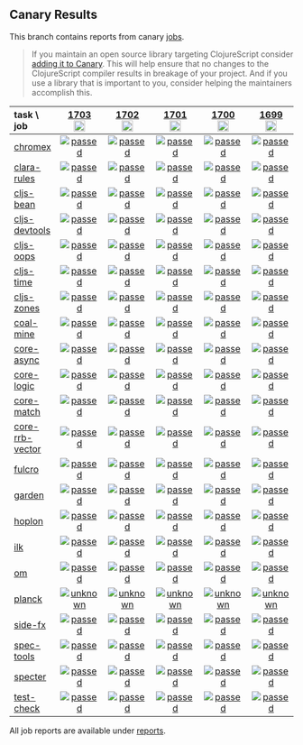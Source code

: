 ## Canary Results

This branch contains reports from canary [jobs](https://github.com/cljs-oss/canary/tree/jobs).

> If you maintain an open source library targeting ClojureScript consider [adding it to Canary](https://github.com/cljs-oss/canary/tree/master#how-to-participate). This will help ensure that no changes to the ClojureScript compiler results in breakage of your project. And if you use a library that is important to you, consider helping the maintainers accomplish this.

[//]: # (begin_overview_table)

| task \ job | <a href="reports/2021/02/28/job-001703-1.10.834-496cbc29" title="job #1703&#xA;&#xA;job&#xA;&#xA;requested by BinaryAge Bot (@babot) on 2021-02-28T11:08:00Z">1703<br/><img width=20 height=20 src="https://avatars.githubusercontent.com/u/1476765?v=4&s=60"></a> | <a href="reports/2021/02/27/job-001702-1.10.834-496cbc29" title="job #1702&#xA;&#xA;job&#xA;&#xA;requested by BinaryAge Bot (@babot) on 2021-02-27T11:08:04Z">1702<br/><img width=20 height=20 src="https://avatars.githubusercontent.com/u/1476765?v=4&s=60"></a> | <a href="reports/2021/02/26/job-001701-1.10.834-496cbc29" title="job #1701&#xA;&#xA;job&#xA;&#xA;requested by BinaryAge Bot (@babot) on 2021-02-26T11:12:28Z">1701<br/><img width=20 height=20 src="https://avatars.githubusercontent.com/u/1476765?v=4&s=60"></a> | <a href="reports/2021/02/25/job-001700-1.10.834-496cbc29" title="job #1700&#xA;&#xA;job&#xA;&#xA;requested by BinaryAge Bot (@babot) on 2021-02-25T11:07:54Z">1700<br/><img width=20 height=20 src="https://avatars.githubusercontent.com/u/1476765?v=4&s=60"></a> | <a href="reports/2021/02/24/job-001699-1.10.834-496cbc29" title="job #1699&#xA;&#xA;job&#xA;&#xA;requested by BinaryAge Bot (@babot) on 2021-02-24T11:12:43Z">1699<br/><img width=20 height=20 src="https://avatars.githubusercontent.com/u/1476765?v=4&s=60"></a> | <a href="reports/2021/02/23/job-001698-1.10.834-496cbc29" title="job #1698&#xA;&#xA;job&#xA;&#xA;requested by BinaryAge Bot (@babot) on 2021-02-23T11:08:03Z">1698<br/><img width=20 height=20 src="https://avatars.githubusercontent.com/u/1476765?v=4&s=60"></a> | <a href="reports/2021/02/22/job-001697-1.10.834-496cbc29" title="job #1697&#xA;&#xA;job&#xA;&#xA;requested by BinaryAge Bot (@babot) on 2021-02-22T11:07:49Z">1697<br/><img width=20 height=20 src="https://avatars.githubusercontent.com/u/1476765?v=4&s=60"></a> | <a href="reports/2021/02/21/job-001696-1.10.834-496cbc29" title="job #1696&#xA;&#xA;job&#xA;&#xA;requested by BinaryAge Bot (@babot) on 2021-02-21T11:07:41Z">1696<br/><img width=20 height=20 src="https://avatars.githubusercontent.com/u/1476765?v=4&s=60"></a> | <a href="reports/2021/02/20/job-001695-1.10.834-496cbc29" title="job #1695&#xA;&#xA;job&#xA;&#xA;requested by BinaryAge Bot (@babot) on 2021-02-20T11:07:55Z">1695<br/><img width=20 height=20 src="https://avatars.githubusercontent.com/u/1476765?v=4&s=60"></a> | <a href="reports/2021/02/19/job-001694-1.10.834-496cbc29" title="job #1694&#xA;&#xA;job&#xA;&#xA;requested by BinaryAge Bot (@babot) on 2021-02-19T11:07:52Z">1694<br/><img width=20 height=20 src="https://avatars.githubusercontent.com/u/1476765?v=4&s=60"></a> |
| :--- | :---: | :---: | :---: | :---: | :---: | :---: | :---: | :---: | :---: | :---: |
| [chromex](https://github.com/binaryage/chromex) | <a href="reports/2021/02/28/job-001703-1.10.834-496cbc29#-chromex"><img title="passed" src="http://box.binaryage.com/s-passed.svg"><a> | <a href="reports/2021/02/27/job-001702-1.10.834-496cbc29#-chromex"><img title="passed" src="http://box.binaryage.com/s-passed.svg"><a> | <a href="reports/2021/02/26/job-001701-1.10.834-496cbc29#-chromex"><img title="passed" src="http://box.binaryage.com/s-passed.svg"><a> | <a href="reports/2021/02/25/job-001700-1.10.834-496cbc29#-chromex"><img title="passed" src="http://box.binaryage.com/s-passed.svg"><a> | <a href="reports/2021/02/24/job-001699-1.10.834-496cbc29#-chromex"><img title="passed" src="http://box.binaryage.com/s-passed.svg"><a> | <a href="reports/2021/02/23/job-001698-1.10.834-496cbc29#-chromex"><img title="passed" src="http://box.binaryage.com/s-passed.svg"><a> | <a href="reports/2021/02/22/job-001697-1.10.834-496cbc29#-chromex"><img title="passed" src="http://box.binaryage.com/s-passed.svg"><a> | <a href="reports/2021/02/21/job-001696-1.10.834-496cbc29#-chromex"><img title="passed" src="http://box.binaryage.com/s-passed.svg"><a> | <a href="reports/2021/02/20/job-001695-1.10.834-496cbc29#-chromex"><img title="passed" src="http://box.binaryage.com/s-passed.svg"><a> | <a href="reports/2021/02/19/job-001694-1.10.834-496cbc29#-chromex"><img title="passed" src="http://box.binaryage.com/s-passed.svg"><a> |
| [clara-rules](https://github.com/cerner/clara-rules) | <a href="reports/2021/02/28/job-001703-1.10.834-496cbc29#-clara-rules"><img title="passed" src="http://box.binaryage.com/s-passed.svg"><a> | <a href="reports/2021/02/27/job-001702-1.10.834-496cbc29#-clara-rules"><img title="passed" src="http://box.binaryage.com/s-passed.svg"><a> | <a href="reports/2021/02/26/job-001701-1.10.834-496cbc29#-clara-rules"><img title="passed" src="http://box.binaryage.com/s-passed.svg"><a> | <a href="reports/2021/02/25/job-001700-1.10.834-496cbc29#-clara-rules"><img title="passed" src="http://box.binaryage.com/s-passed.svg"><a> | <a href="reports/2021/02/24/job-001699-1.10.834-496cbc29#-clara-rules"><img title="passed" src="http://box.binaryage.com/s-passed.svg"><a> | <a href="reports/2021/02/23/job-001698-1.10.834-496cbc29#-clara-rules"><img title="passed" src="http://box.binaryage.com/s-passed.svg"><a> | <a href="reports/2021/02/22/job-001697-1.10.834-496cbc29#-clara-rules"><img title="passed" src="http://box.binaryage.com/s-passed.svg"><a> | <a href="reports/2021/02/21/job-001696-1.10.834-496cbc29#-clara-rules"><img title="passed" src="http://box.binaryage.com/s-passed.svg"><a> | <a href="reports/2021/02/20/job-001695-1.10.834-496cbc29#-clara-rules"><img title="passed" src="http://box.binaryage.com/s-passed.svg"><a> | <a href="reports/2021/02/19/job-001694-1.10.834-496cbc29#-clara-rules"><img title="passed" src="http://box.binaryage.com/s-passed.svg"><a> |
| [cljs-bean](https://github.com/mfikes/cljs-bean) | <a href="reports/2021/02/28/job-001703-1.10.834-496cbc29#-cljs-bean"><img title="passed" src="http://box.binaryage.com/s-passed.svg"><a> | <a href="reports/2021/02/27/job-001702-1.10.834-496cbc29#-cljs-bean"><img title="passed" src="http://box.binaryage.com/s-passed.svg"><a> | <a href="reports/2021/02/26/job-001701-1.10.834-496cbc29#-cljs-bean"><img title="passed" src="http://box.binaryage.com/s-passed.svg"><a> | <a href="reports/2021/02/25/job-001700-1.10.834-496cbc29#-cljs-bean"><img title="passed" src="http://box.binaryage.com/s-passed.svg"><a> | <a href="reports/2021/02/24/job-001699-1.10.834-496cbc29#-cljs-bean"><img title="passed" src="http://box.binaryage.com/s-passed.svg"><a> | <a href="reports/2021/02/23/job-001698-1.10.834-496cbc29#-cljs-bean"><img title="failed" src="http://box.binaryage.com/s-failed.svg"><a> | <a href="reports/2021/02/22/job-001697-1.10.834-496cbc29#-cljs-bean"><img title="passed" src="http://box.binaryage.com/s-passed.svg"><a> | <a href="reports/2021/02/21/job-001696-1.10.834-496cbc29#-cljs-bean"><img title="passed" src="http://box.binaryage.com/s-passed.svg"><a> | <a href="reports/2021/02/20/job-001695-1.10.834-496cbc29#-cljs-bean"><img title="passed" src="http://box.binaryage.com/s-passed.svg"><a> | <a href="reports/2021/02/19/job-001694-1.10.834-496cbc29#-cljs-bean"><img title="passed" src="http://box.binaryage.com/s-passed.svg"><a> |
| [cljs-devtools](https://github.com/binaryage/cljs-devtools) | <a href="reports/2021/02/28/job-001703-1.10.834-496cbc29#-cljs-devtools"><img title="passed" src="http://box.binaryage.com/s-passed.svg"><a> | <a href="reports/2021/02/27/job-001702-1.10.834-496cbc29#-cljs-devtools"><img title="passed" src="http://box.binaryage.com/s-passed.svg"><a> | <a href="reports/2021/02/26/job-001701-1.10.834-496cbc29#-cljs-devtools"><img title="passed" src="http://box.binaryage.com/s-passed.svg"><a> | <a href="reports/2021/02/25/job-001700-1.10.834-496cbc29#-cljs-devtools"><img title="passed" src="http://box.binaryage.com/s-passed.svg"><a> | <a href="reports/2021/02/24/job-001699-1.10.834-496cbc29#-cljs-devtools"><img title="passed" src="http://box.binaryage.com/s-passed.svg"><a> | <a href="reports/2021/02/23/job-001698-1.10.834-496cbc29#-cljs-devtools"><img title="passed" src="http://box.binaryage.com/s-passed.svg"><a> | <a href="reports/2021/02/22/job-001697-1.10.834-496cbc29#-cljs-devtools"><img title="passed" src="http://box.binaryage.com/s-passed.svg"><a> | <a href="reports/2021/02/21/job-001696-1.10.834-496cbc29#-cljs-devtools"><img title="passed" src="http://box.binaryage.com/s-passed.svg"><a> | <a href="reports/2021/02/20/job-001695-1.10.834-496cbc29#-cljs-devtools"><img title="passed" src="http://box.binaryage.com/s-passed.svg"><a> | <a href="reports/2021/02/19/job-001694-1.10.834-496cbc29#-cljs-devtools"><img title="passed" src="http://box.binaryage.com/s-passed.svg"><a> |
| [cljs-oops](https://github.com/binaryage/cljs-oops) | <a href="reports/2021/02/28/job-001703-1.10.834-496cbc29#-cljs-oops"><img title="passed" src="http://box.binaryage.com/s-passed.svg"><a> | <a href="reports/2021/02/27/job-001702-1.10.834-496cbc29#-cljs-oops"><img title="passed" src="http://box.binaryage.com/s-passed.svg"><a> | <a href="reports/2021/02/26/job-001701-1.10.834-496cbc29#-cljs-oops"><img title="passed" src="http://box.binaryage.com/s-passed.svg"><a> | <a href="reports/2021/02/25/job-001700-1.10.834-496cbc29#-cljs-oops"><img title="passed" src="http://box.binaryage.com/s-passed.svg"><a> | <a href="reports/2021/02/24/job-001699-1.10.834-496cbc29#-cljs-oops"><img title="passed" src="http://box.binaryage.com/s-passed.svg"><a> | <a href="reports/2021/02/23/job-001698-1.10.834-496cbc29#-cljs-oops"><img title="passed" src="http://box.binaryage.com/s-passed.svg"><a> | <a href="reports/2021/02/22/job-001697-1.10.834-496cbc29#-cljs-oops"><img title="passed" src="http://box.binaryage.com/s-passed.svg"><a> | <a href="reports/2021/02/21/job-001696-1.10.834-496cbc29#-cljs-oops"><img title="passed" src="http://box.binaryage.com/s-passed.svg"><a> | <a href="reports/2021/02/20/job-001695-1.10.834-496cbc29#-cljs-oops"><img title="passed" src="http://box.binaryage.com/s-passed.svg"><a> | <a href="reports/2021/02/19/job-001694-1.10.834-496cbc29#-cljs-oops"><img title="passed" src="http://box.binaryage.com/s-passed.svg"><a> |
| [cljs-time](https://github.com/andrewmcveigh/cljs-time) | <a href="reports/2021/02/28/job-001703-1.10.834-496cbc29#-cljs-time"><img title="passed" src="http://box.binaryage.com/s-passed.svg"><a> | <a href="reports/2021/02/27/job-001702-1.10.834-496cbc29#-cljs-time"><img title="passed" src="http://box.binaryage.com/s-passed.svg"><a> | <a href="reports/2021/02/26/job-001701-1.10.834-496cbc29#-cljs-time"><img title="passed" src="http://box.binaryage.com/s-passed.svg"><a> | <a href="reports/2021/02/25/job-001700-1.10.834-496cbc29#-cljs-time"><img title="passed" src="http://box.binaryage.com/s-passed.svg"><a> | <a href="reports/2021/02/24/job-001699-1.10.834-496cbc29#-cljs-time"><img title="passed" src="http://box.binaryage.com/s-passed.svg"><a> | <a href="reports/2021/02/23/job-001698-1.10.834-496cbc29#-cljs-time"><img title="passed" src="http://box.binaryage.com/s-passed.svg"><a> | <a href="reports/2021/02/22/job-001697-1.10.834-496cbc29#-cljs-time"><img title="passed" src="http://box.binaryage.com/s-passed.svg"><a> | <a href="reports/2021/02/21/job-001696-1.10.834-496cbc29#-cljs-time"><img title="passed" src="http://box.binaryage.com/s-passed.svg"><a> | <a href="reports/2021/02/20/job-001695-1.10.834-496cbc29#-cljs-time"><img title="passed" src="http://box.binaryage.com/s-passed.svg"><a> | <a href="reports/2021/02/19/job-001694-1.10.834-496cbc29#-cljs-time"><img title="passed" src="http://box.binaryage.com/s-passed.svg"><a> |
| [cljs-zones](https://github.com/binaryage/cljs-zones) | <a href="reports/2021/02/28/job-001703-1.10.834-496cbc29#-cljs-zones"><img title="passed" src="http://box.binaryage.com/s-passed.svg"><a> | <a href="reports/2021/02/27/job-001702-1.10.834-496cbc29#-cljs-zones"><img title="passed" src="http://box.binaryage.com/s-passed.svg"><a> | <a href="reports/2021/02/26/job-001701-1.10.834-496cbc29#-cljs-zones"><img title="passed" src="http://box.binaryage.com/s-passed.svg"><a> | <a href="reports/2021/02/25/job-001700-1.10.834-496cbc29#-cljs-zones"><img title="passed" src="http://box.binaryage.com/s-passed.svg"><a> | <a href="reports/2021/02/24/job-001699-1.10.834-496cbc29#-cljs-zones"><img title="passed" src="http://box.binaryage.com/s-passed.svg"><a> | <a href="reports/2021/02/23/job-001698-1.10.834-496cbc29#-cljs-zones"><img title="passed" src="http://box.binaryage.com/s-passed.svg"><a> | <a href="reports/2021/02/22/job-001697-1.10.834-496cbc29#-cljs-zones"><img title="passed" src="http://box.binaryage.com/s-passed.svg"><a> | <a href="reports/2021/02/21/job-001696-1.10.834-496cbc29#-cljs-zones"><img title="passed" src="http://box.binaryage.com/s-passed.svg"><a> | <a href="reports/2021/02/20/job-001695-1.10.834-496cbc29#-cljs-zones"><img title="passed" src="http://box.binaryage.com/s-passed.svg"><a> | <a href="reports/2021/02/19/job-001694-1.10.834-496cbc29#-cljs-zones"><img title="passed" src="http://box.binaryage.com/s-passed.svg"><a> |
| [coal-mine](https://github.com/mfikes/coal-mine) | <a href="reports/2021/02/28/job-001703-1.10.834-496cbc29#-coal-mine"><img title="passed" src="http://box.binaryage.com/s-passed.svg"><a> | <a href="reports/2021/02/27/job-001702-1.10.834-496cbc29#-coal-mine"><img title="passed" src="http://box.binaryage.com/s-passed.svg"><a> | <a href="reports/2021/02/26/job-001701-1.10.834-496cbc29#-coal-mine"><img title="passed" src="http://box.binaryage.com/s-passed.svg"><a> | <a href="reports/2021/02/25/job-001700-1.10.834-496cbc29#-coal-mine"><img title="passed" src="http://box.binaryage.com/s-passed.svg"><a> | <a href="reports/2021/02/24/job-001699-1.10.834-496cbc29#-coal-mine"><img title="passed" src="http://box.binaryage.com/s-passed.svg"><a> | <a href="reports/2021/02/23/job-001698-1.10.834-496cbc29#-coal-mine"><img title="passed" src="http://box.binaryage.com/s-passed.svg"><a> | <a href="reports/2021/02/22/job-001697-1.10.834-496cbc29#-coal-mine"><img title="passed" src="http://box.binaryage.com/s-passed.svg"><a> | <a href="reports/2021/02/21/job-001696-1.10.834-496cbc29#-coal-mine"><img title="passed" src="http://box.binaryage.com/s-passed.svg"><a> | <a href="reports/2021/02/20/job-001695-1.10.834-496cbc29#-coal-mine"><img title="passed" src="http://box.binaryage.com/s-passed.svg"><a> | <a href="reports/2021/02/19/job-001694-1.10.834-496cbc29#-coal-mine"><img title="passed" src="http://box.binaryage.com/s-passed.svg"><a> |
| [core-async](https://github.com/clojure/core.async) | <a href="reports/2021/02/28/job-001703-1.10.834-496cbc29#-core-async"><img title="passed" src="http://box.binaryage.com/s-passed.svg"><a> | <a href="reports/2021/02/27/job-001702-1.10.834-496cbc29#-core-async"><img title="passed" src="http://box.binaryage.com/s-passed.svg"><a> | <a href="reports/2021/02/26/job-001701-1.10.834-496cbc29#-core-async"><img title="passed" src="http://box.binaryage.com/s-passed.svg"><a> | <a href="reports/2021/02/25/job-001700-1.10.834-496cbc29#-core-async"><img title="passed" src="http://box.binaryage.com/s-passed.svg"><a> | <a href="reports/2021/02/24/job-001699-1.10.834-496cbc29#-core-async"><img title="passed" src="http://box.binaryage.com/s-passed.svg"><a> | <a href="reports/2021/02/23/job-001698-1.10.834-496cbc29#-core-async"><img title="passed" src="http://box.binaryage.com/s-passed.svg"><a> | <a href="reports/2021/02/22/job-001697-1.10.834-496cbc29#-core-async"><img title="passed" src="http://box.binaryage.com/s-passed.svg"><a> | <a href="reports/2021/02/21/job-001696-1.10.834-496cbc29#-core-async"><img title="passed" src="http://box.binaryage.com/s-passed.svg"><a> | <a href="reports/2021/02/20/job-001695-1.10.834-496cbc29#-core-async"><img title="passed" src="http://box.binaryage.com/s-passed.svg"><a> | <a href="reports/2021/02/19/job-001694-1.10.834-496cbc29#-core-async"><img title="passed" src="http://box.binaryage.com/s-passed.svg"><a> |
| [core-logic](https://github.com/clojure/core.logic) | <a href="reports/2021/02/28/job-001703-1.10.834-496cbc29#-core-logic"><img title="passed" src="http://box.binaryage.com/s-passed.svg"><a> | <a href="reports/2021/02/27/job-001702-1.10.834-496cbc29#-core-logic"><img title="passed" src="http://box.binaryage.com/s-passed.svg"><a> | <a href="reports/2021/02/26/job-001701-1.10.834-496cbc29#-core-logic"><img title="passed" src="http://box.binaryage.com/s-passed.svg"><a> | <a href="reports/2021/02/25/job-001700-1.10.834-496cbc29#-core-logic"><img title="passed" src="http://box.binaryage.com/s-passed.svg"><a> | <a href="reports/2021/02/24/job-001699-1.10.834-496cbc29#-core-logic"><img title="passed" src="http://box.binaryage.com/s-passed.svg"><a> | <a href="reports/2021/02/23/job-001698-1.10.834-496cbc29#-core-logic"><img title="passed" src="http://box.binaryage.com/s-passed.svg"><a> | <a href="reports/2021/02/22/job-001697-1.10.834-496cbc29#-core-logic"><img title="passed" src="http://box.binaryage.com/s-passed.svg"><a> | <a href="reports/2021/02/21/job-001696-1.10.834-496cbc29#-core-logic"><img title="passed" src="http://box.binaryage.com/s-passed.svg"><a> | <a href="reports/2021/02/20/job-001695-1.10.834-496cbc29#-core-logic"><img title="passed" src="http://box.binaryage.com/s-passed.svg"><a> | <a href="reports/2021/02/19/job-001694-1.10.834-496cbc29#-core-logic"><img title="passed" src="http://box.binaryage.com/s-passed.svg"><a> |
| [core-match](https://github.com/clojure/core.match) | <a href="reports/2021/02/28/job-001703-1.10.834-496cbc29#-core-match"><img title="passed" src="http://box.binaryage.com/s-passed.svg"><a> | <a href="reports/2021/02/27/job-001702-1.10.834-496cbc29#-core-match"><img title="passed" src="http://box.binaryage.com/s-passed.svg"><a> | <a href="reports/2021/02/26/job-001701-1.10.834-496cbc29#-core-match"><img title="passed" src="http://box.binaryage.com/s-passed.svg"><a> | <a href="reports/2021/02/25/job-001700-1.10.834-496cbc29#-core-match"><img title="passed" src="http://box.binaryage.com/s-passed.svg"><a> | <a href="reports/2021/02/24/job-001699-1.10.834-496cbc29#-core-match"><img title="passed" src="http://box.binaryage.com/s-passed.svg"><a> | <a href="reports/2021/02/23/job-001698-1.10.834-496cbc29#-core-match"><img title="passed" src="http://box.binaryage.com/s-passed.svg"><a> | <a href="reports/2021/02/22/job-001697-1.10.834-496cbc29#-core-match"><img title="passed" src="http://box.binaryage.com/s-passed.svg"><a> | <a href="reports/2021/02/21/job-001696-1.10.834-496cbc29#-core-match"><img title="passed" src="http://box.binaryage.com/s-passed.svg"><a> | <a href="reports/2021/02/20/job-001695-1.10.834-496cbc29#-core-match"><img title="passed" src="http://box.binaryage.com/s-passed.svg"><a> | <a href="reports/2021/02/19/job-001694-1.10.834-496cbc29#-core-match"><img title="passed" src="http://box.binaryage.com/s-passed.svg"><a> |
| [core-rrb-vector](https://github.com/clojure/core.rrb-vector) | <a href="reports/2021/02/28/job-001703-1.10.834-496cbc29#-core-rrb-vector"><img title="passed" src="http://box.binaryage.com/s-passed.svg"><a> | <a href="reports/2021/02/27/job-001702-1.10.834-496cbc29#-core-rrb-vector"><img title="passed" src="http://box.binaryage.com/s-passed.svg"><a> | <a href="reports/2021/02/26/job-001701-1.10.834-496cbc29#-core-rrb-vector"><img title="passed" src="http://box.binaryage.com/s-passed.svg"><a> | <a href="reports/2021/02/25/job-001700-1.10.834-496cbc29#-core-rrb-vector"><img title="passed" src="http://box.binaryage.com/s-passed.svg"><a> | <a href="reports/2021/02/24/job-001699-1.10.834-496cbc29#-core-rrb-vector"><img title="passed" src="http://box.binaryage.com/s-passed.svg"><a> | <a href="reports/2021/02/23/job-001698-1.10.834-496cbc29#-core-rrb-vector"><img title="passed" src="http://box.binaryage.com/s-passed.svg"><a> | <a href="reports/2021/02/22/job-001697-1.10.834-496cbc29#-core-rrb-vector"><img title="passed" src="http://box.binaryage.com/s-passed.svg"><a> | <a href="reports/2021/02/21/job-001696-1.10.834-496cbc29#-core-rrb-vector"><img title="passed" src="http://box.binaryage.com/s-passed.svg"><a> | <a href="reports/2021/02/20/job-001695-1.10.834-496cbc29#-core-rrb-vector"><img title="passed" src="http://box.binaryage.com/s-passed.svg"><a> | <a href="reports/2021/02/19/job-001694-1.10.834-496cbc29#-core-rrb-vector"><img title="passed" src="http://box.binaryage.com/s-passed.svg"><a> |
| [fulcro](https://github.com/fulcrologic/fulcro) | <a href="reports/2021/02/28/job-001703-1.10.834-496cbc29#-fulcro"><img title="passed" src="http://box.binaryage.com/s-passed.svg"><a> | <a href="reports/2021/02/27/job-001702-1.10.834-496cbc29#-fulcro"><img title="passed" src="http://box.binaryage.com/s-passed.svg"><a> | <a href="reports/2021/02/26/job-001701-1.10.834-496cbc29#-fulcro"><img title="passed" src="http://box.binaryage.com/s-passed.svg"><a> | <a href="reports/2021/02/25/job-001700-1.10.834-496cbc29#-fulcro"><img title="passed" src="http://box.binaryage.com/s-passed.svg"><a> | <a href="reports/2021/02/24/job-001699-1.10.834-496cbc29#-fulcro"><img title="passed" src="http://box.binaryage.com/s-passed.svg"><a> | <a href="reports/2021/02/23/job-001698-1.10.834-496cbc29#-fulcro"><img title="passed" src="http://box.binaryage.com/s-passed.svg"><a> | <a href="reports/2021/02/22/job-001697-1.10.834-496cbc29#-fulcro"><img title="passed" src="http://box.binaryage.com/s-passed.svg"><a> | <a href="reports/2021/02/21/job-001696-1.10.834-496cbc29#-fulcro"><img title="passed" src="http://box.binaryage.com/s-passed.svg"><a> | <a href="reports/2021/02/20/job-001695-1.10.834-496cbc29#-fulcro"><img title="passed" src="http://box.binaryage.com/s-passed.svg"><a> | <a href="reports/2021/02/19/job-001694-1.10.834-496cbc29#-fulcro"><img title="passed" src="http://box.binaryage.com/s-passed.svg"><a> |
| [garden](https://github.com/noprompt/garden) | <a href="reports/2021/02/28/job-001703-1.10.834-496cbc29#-garden"><img title="passed" src="http://box.binaryage.com/s-passed.svg"><a> | <a href="reports/2021/02/27/job-001702-1.10.834-496cbc29#-garden"><img title="passed" src="http://box.binaryage.com/s-passed.svg"><a> | <a href="reports/2021/02/26/job-001701-1.10.834-496cbc29#-garden"><img title="passed" src="http://box.binaryage.com/s-passed.svg"><a> | <a href="reports/2021/02/25/job-001700-1.10.834-496cbc29#-garden"><img title="passed" src="http://box.binaryage.com/s-passed.svg"><a> | <a href="reports/2021/02/24/job-001699-1.10.834-496cbc29#-garden"><img title="passed" src="http://box.binaryage.com/s-passed.svg"><a> | <a href="reports/2021/02/23/job-001698-1.10.834-496cbc29#-garden"><img title="passed" src="http://box.binaryage.com/s-passed.svg"><a> | <a href="reports/2021/02/22/job-001697-1.10.834-496cbc29#-garden"><img title="passed" src="http://box.binaryage.com/s-passed.svg"><a> | <a href="reports/2021/02/21/job-001696-1.10.834-496cbc29#-garden"><img title="passed" src="http://box.binaryage.com/s-passed.svg"><a> | <a href="reports/2021/02/20/job-001695-1.10.834-496cbc29#-garden"><img title="passed" src="http://box.binaryage.com/s-passed.svg"><a> | <a href="reports/2021/02/19/job-001694-1.10.834-496cbc29#-garden"><img title="passed" src="http://box.binaryage.com/s-passed.svg"><a> |
| [hoplon](https://github.com/hoplon/hoplon) | <a href="reports/2021/02/28/job-001703-1.10.834-496cbc29#-hoplon"><img title="passed" src="http://box.binaryage.com/s-passed.svg"><a> | <a href="reports/2021/02/27/job-001702-1.10.834-496cbc29#-hoplon"><img title="passed" src="http://box.binaryage.com/s-passed.svg"><a> | <a href="reports/2021/02/26/job-001701-1.10.834-496cbc29#-hoplon"><img title="passed" src="http://box.binaryage.com/s-passed.svg"><a> | <a href="reports/2021/02/25/job-001700-1.10.834-496cbc29#-hoplon"><img title="passed" src="http://box.binaryage.com/s-passed.svg"><a> | <a href="reports/2021/02/24/job-001699-1.10.834-496cbc29#-hoplon"><img title="passed" src="http://box.binaryage.com/s-passed.svg"><a> | <a href="reports/2021/02/23/job-001698-1.10.834-496cbc29#-hoplon"><img title="passed" src="http://box.binaryage.com/s-passed.svg"><a> | <a href="reports/2021/02/22/job-001697-1.10.834-496cbc29#-hoplon"><img title="failed" src="http://box.binaryage.com/s-failed.svg"><a> | <a href="reports/2021/02/21/job-001696-1.10.834-496cbc29#-hoplon"><img title="passed" src="http://box.binaryage.com/s-passed.svg"><a> | <a href="reports/2021/02/20/job-001695-1.10.834-496cbc29#-hoplon"><img title="passed" src="http://box.binaryage.com/s-passed.svg"><a> | <a href="reports/2021/02/19/job-001694-1.10.834-496cbc29#-hoplon"><img title="passed" src="http://box.binaryage.com/s-passed.svg"><a> |
| [ilk](https://github.com/mfikes/ilk) | <a href="reports/2021/02/28/job-001703-1.10.834-496cbc29#-ilk"><img title="passed" src="http://box.binaryage.com/s-passed.svg"><a> | <a href="reports/2021/02/27/job-001702-1.10.834-496cbc29#-ilk"><img title="passed" src="http://box.binaryage.com/s-passed.svg"><a> | <a href="reports/2021/02/26/job-001701-1.10.834-496cbc29#-ilk"><img title="passed" src="http://box.binaryage.com/s-passed.svg"><a> | <a href="reports/2021/02/25/job-001700-1.10.834-496cbc29#-ilk"><img title="passed" src="http://box.binaryage.com/s-passed.svg"><a> | <a href="reports/2021/02/24/job-001699-1.10.834-496cbc29#-ilk"><img title="passed" src="http://box.binaryage.com/s-passed.svg"><a> | <a href="reports/2021/02/23/job-001698-1.10.834-496cbc29#-ilk"><img title="passed" src="http://box.binaryage.com/s-passed.svg"><a> | <a href="reports/2021/02/22/job-001697-1.10.834-496cbc29#-ilk"><img title="passed" src="http://box.binaryage.com/s-passed.svg"><a> | <a href="reports/2021/02/21/job-001696-1.10.834-496cbc29#-ilk"><img title="passed" src="http://box.binaryage.com/s-passed.svg"><a> | <a href="reports/2021/02/20/job-001695-1.10.834-496cbc29#-ilk"><img title="passed" src="http://box.binaryage.com/s-passed.svg"><a> | <a href="reports/2021/02/19/job-001694-1.10.834-496cbc29#-ilk"><img title="passed" src="http://box.binaryage.com/s-passed.svg"><a> |
| [om](https://github.com/omcljs/om) | <a href="reports/2021/02/28/job-001703-1.10.834-496cbc29#-om"><img title="passed" src="http://box.binaryage.com/s-passed.svg"><a> | <a href="reports/2021/02/27/job-001702-1.10.834-496cbc29#-om"><img title="passed" src="http://box.binaryage.com/s-passed.svg"><a> | <a href="reports/2021/02/26/job-001701-1.10.834-496cbc29#-om"><img title="passed" src="http://box.binaryage.com/s-passed.svg"><a> | <a href="reports/2021/02/25/job-001700-1.10.834-496cbc29#-om"><img title="passed" src="http://box.binaryage.com/s-passed.svg"><a> | <a href="reports/2021/02/24/job-001699-1.10.834-496cbc29#-om"><img title="passed" src="http://box.binaryage.com/s-passed.svg"><a> | <a href="reports/2021/02/23/job-001698-1.10.834-496cbc29#-om"><img title="passed" src="http://box.binaryage.com/s-passed.svg"><a> | <a href="reports/2021/02/22/job-001697-1.10.834-496cbc29#-om"><img title="passed" src="http://box.binaryage.com/s-passed.svg"><a> | <a href="reports/2021/02/21/job-001696-1.10.834-496cbc29#-om"><img title="passed" src="http://box.binaryage.com/s-passed.svg"><a> | <a href="reports/2021/02/20/job-001695-1.10.834-496cbc29#-om"><img title="passed" src="http://box.binaryage.com/s-passed.svg"><a> | <a href="reports/2021/02/19/job-001694-1.10.834-496cbc29#-om"><img title="passed" src="http://box.binaryage.com/s-passed.svg"><a> |
| [planck](https://github.com/planck-repl/planck) | <a href="reports/2021/02/28/job-001703-1.10.834-496cbc29#-planck"><img title="unknown" src="http://box.binaryage.com/s-unknown.svg"><a> | <a href="reports/2021/02/27/job-001702-1.10.834-496cbc29#-planck"><img title="unknown" src="http://box.binaryage.com/s-unknown.svg"><a> | <a href="reports/2021/02/26/job-001701-1.10.834-496cbc29#-planck"><img title="unknown" src="http://box.binaryage.com/s-unknown.svg"><a> | <a href="reports/2021/02/25/job-001700-1.10.834-496cbc29#-planck"><img title="unknown" src="http://box.binaryage.com/s-unknown.svg"><a> | <a href="reports/2021/02/24/job-001699-1.10.834-496cbc29#-planck"><img title="unknown" src="http://box.binaryage.com/s-unknown.svg"><a> | <a href="reports/2021/02/23/job-001698-1.10.834-496cbc29#-planck"><img title="unknown" src="http://box.binaryage.com/s-unknown.svg"><a> | <a href="reports/2021/02/22/job-001697-1.10.834-496cbc29#-planck"><img title="unknown" src="http://box.binaryage.com/s-unknown.svg"><a> | <a href="reports/2021/02/21/job-001696-1.10.834-496cbc29#-planck"><img title="unknown" src="http://box.binaryage.com/s-unknown.svg"><a> | <a href="reports/2021/02/20/job-001695-1.10.834-496cbc29#-planck"><img title="unknown" src="http://box.binaryage.com/s-unknown.svg"><a> | <a href="reports/2021/02/19/job-001694-1.10.834-496cbc29#-planck"><img title="unknown" src="http://box.binaryage.com/s-unknown.svg"><a> |
| [side-fx](https://github.com/cljsrn/side-fx) | <a href="reports/2021/02/28/job-001703-1.10.834-496cbc29#-side-fx"><img title="passed" src="http://box.binaryage.com/s-passed.svg"><a> | <a href="reports/2021/02/27/job-001702-1.10.834-496cbc29#-side-fx"><img title="passed" src="http://box.binaryage.com/s-passed.svg"><a> | <a href="reports/2021/02/26/job-001701-1.10.834-496cbc29#-side-fx"><img title="passed" src="http://box.binaryage.com/s-passed.svg"><a> | <a href="reports/2021/02/25/job-001700-1.10.834-496cbc29#-side-fx"><img title="passed" src="http://box.binaryage.com/s-passed.svg"><a> | <a href="reports/2021/02/24/job-001699-1.10.834-496cbc29#-side-fx"><img title="passed" src="http://box.binaryage.com/s-passed.svg"><a> | <a href="reports/2021/02/23/job-001698-1.10.834-496cbc29#-side-fx"><img title="passed" src="http://box.binaryage.com/s-passed.svg"><a> | <a href="reports/2021/02/22/job-001697-1.10.834-496cbc29#-side-fx"><img title="passed" src="http://box.binaryage.com/s-passed.svg"><a> | <a href="reports/2021/02/21/job-001696-1.10.834-496cbc29#-side-fx"><img title="passed" src="http://box.binaryage.com/s-passed.svg"><a> | <a href="reports/2021/02/20/job-001695-1.10.834-496cbc29#-side-fx"><img title="passed" src="http://box.binaryage.com/s-passed.svg"><a> | <a href="reports/2021/02/19/job-001694-1.10.834-496cbc29#-side-fx"><img title="passed" src="http://box.binaryage.com/s-passed.svg"><a> |
| [spec-tools](https://github.com/metosin/spec-tools) | <a href="reports/2021/02/28/job-001703-1.10.834-496cbc29#-spec-tools"><img title="passed" src="http://box.binaryage.com/s-passed.svg"><a> | <a href="reports/2021/02/27/job-001702-1.10.834-496cbc29#-spec-tools"><img title="passed" src="http://box.binaryage.com/s-passed.svg"><a> | <a href="reports/2021/02/26/job-001701-1.10.834-496cbc29#-spec-tools"><img title="passed" src="http://box.binaryage.com/s-passed.svg"><a> | <a href="reports/2021/02/25/job-001700-1.10.834-496cbc29#-spec-tools"><img title="passed" src="http://box.binaryage.com/s-passed.svg"><a> | <a href="reports/2021/02/24/job-001699-1.10.834-496cbc29#-spec-tools"><img title="passed" src="http://box.binaryage.com/s-passed.svg"><a> | <a href="reports/2021/02/23/job-001698-1.10.834-496cbc29#-spec-tools"><img title="passed" src="http://box.binaryage.com/s-passed.svg"><a> | <a href="reports/2021/02/22/job-001697-1.10.834-496cbc29#-spec-tools"><img title="passed" src="http://box.binaryage.com/s-passed.svg"><a> | <a href="reports/2021/02/21/job-001696-1.10.834-496cbc29#-spec-tools"><img title="passed" src="http://box.binaryage.com/s-passed.svg"><a> | <a href="reports/2021/02/20/job-001695-1.10.834-496cbc29#-spec-tools"><img title="passed" src="http://box.binaryage.com/s-passed.svg"><a> | <a href="reports/2021/02/19/job-001694-1.10.834-496cbc29#-spec-tools"><img title="passed" src="http://box.binaryage.com/s-passed.svg"><a> |
| [specter](https://github.com/nathanmarz/specter) | <a href="reports/2021/02/28/job-001703-1.10.834-496cbc29#-specter"><img title="passed" src="http://box.binaryage.com/s-passed.svg"><a> | <a href="reports/2021/02/27/job-001702-1.10.834-496cbc29#-specter"><img title="passed" src="http://box.binaryage.com/s-passed.svg"><a> | <a href="reports/2021/02/26/job-001701-1.10.834-496cbc29#-specter"><img title="passed" src="http://box.binaryage.com/s-passed.svg"><a> | <a href="reports/2021/02/25/job-001700-1.10.834-496cbc29#-specter"><img title="passed" src="http://box.binaryage.com/s-passed.svg"><a> | <a href="reports/2021/02/24/job-001699-1.10.834-496cbc29#-specter"><img title="passed" src="http://box.binaryage.com/s-passed.svg"><a> | <a href="reports/2021/02/23/job-001698-1.10.834-496cbc29#-specter"><img title="passed" src="http://box.binaryage.com/s-passed.svg"><a> | <a href="reports/2021/02/22/job-001697-1.10.834-496cbc29#-specter"><img title="passed" src="http://box.binaryage.com/s-passed.svg"><a> | <a href="reports/2021/02/21/job-001696-1.10.834-496cbc29#-specter"><img title="passed" src="http://box.binaryage.com/s-passed.svg"><a> | <a href="reports/2021/02/20/job-001695-1.10.834-496cbc29#-specter"><img title="passed" src="http://box.binaryage.com/s-passed.svg"><a> | <a href="reports/2021/02/19/job-001694-1.10.834-496cbc29#-specter"><img title="passed" src="http://box.binaryage.com/s-passed.svg"><a> |
| [test-check](https://github.com/clojure/test.check) | <a href="reports/2021/02/28/job-001703-1.10.834-496cbc29#-test-check"><img title="passed" src="http://box.binaryage.com/s-passed.svg"><a> | <a href="reports/2021/02/27/job-001702-1.10.834-496cbc29#-test-check"><img title="passed" src="http://box.binaryage.com/s-passed.svg"><a> | <a href="reports/2021/02/26/job-001701-1.10.834-496cbc29#-test-check"><img title="passed" src="http://box.binaryage.com/s-passed.svg"><a> | <a href="reports/2021/02/25/job-001700-1.10.834-496cbc29#-test-check"><img title="passed" src="http://box.binaryage.com/s-passed.svg"><a> | <a href="reports/2021/02/24/job-001699-1.10.834-496cbc29#-test-check"><img title="passed" src="http://box.binaryage.com/s-passed.svg"><a> | <a href="reports/2021/02/23/job-001698-1.10.834-496cbc29#-test-check"><img title="passed" src="http://box.binaryage.com/s-passed.svg"><a> | <a href="reports/2021/02/22/job-001697-1.10.834-496cbc29#-test-check"><img title="passed" src="http://box.binaryage.com/s-passed.svg"><a> | <a href="reports/2021/02/21/job-001696-1.10.834-496cbc29#-test-check"><img title="passed" src="http://box.binaryage.com/s-passed.svg"><a> | <a href="reports/2021/02/20/job-001695-1.10.834-496cbc29#-test-check"><img title="passed" src="http://box.binaryage.com/s-passed.svg"><a> | <a href="reports/2021/02/19/job-001694-1.10.834-496cbc29#-test-check"><img title="passed" src="http://box.binaryage.com/s-passed.svg"><a> |

[//]: # (end_overview_table)

All job reports are available under [reports](reports).
